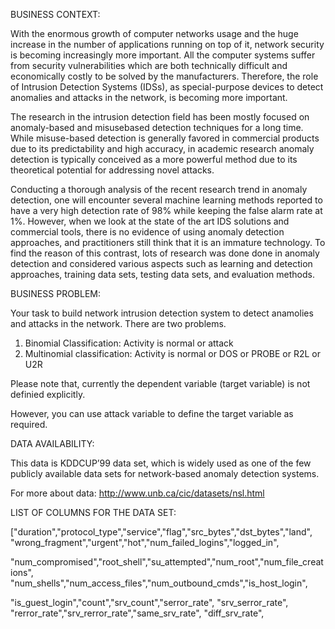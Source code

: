 BUSINESS CONTEXT:

With the enormous growth of computer networks usage and the huge increase in the number of applications running on top of it, network security is becoming increasingly more important. All the computer systems suffer from security vulnerabilities which are both technically difficult and economically costly to be solved by the manufacturers. Therefore, the role of Intrusion Detection Systems (IDSs), as special-purpose devices to detect anomalies and attacks in the network, is becoming more important.

The research in the intrusion detection field has been mostly focused on anomaly-based and misusebased detection techniques for a long time. While misuse-based detection is generally favored in commercial products due to its predictability and high accuracy, in academic research anomaly detection is typically conceived as a more powerful method due to its theoretical potential for addressing novel attacks.

Conducting a thorough analysis of the recent research trend in anomaly detection, one will encounter several machine learning methods reported to have a very high detection rate of 98% while keeping the false alarm rate at 1%. However, when we look at the state of the art IDS solutions and commercial tools, there is no evidence of using anomaly detection approaches, and practitioners still think that it is an immature technology. To find the reason of this contrast, lots of research was done done in anomaly detection and considered various aspects such as learning and detection approaches, training data sets, testing data sets, and evaluation methods.

BUSINESS PROBLEM:

Your task to build network intrusion detection system to detect anamolies and attacks in the network. There are two problems.

1.	Binomial Classification: Activity is normal or attack
2.	Multinomial classification: Activity is normal or DOS or PROBE or R2L or U2R

Please note that, currently the dependent variable (target variable) is not definied explicitly.

However, you can use attack variable to define the target variable as required.

DATA AVAILABILITY:

This data is KDDCUP’99 data set, which is widely used as one of the few publicly available data sets for network-based anomaly detection systems.

For more about data: http://www.unb.ca/cic/datasets/nsl.html

LIST OF COLUMNS FOR THE DATA SET:

["duration","protocol_type","service","flag","src_bytes","dst_bytes","land",
"wrong_fragment","urgent","hot","num_failed_logins","logged_in",

"num_compromised","root_shell","su_attempted","num_root","num_file_creations",
"num_shells","num_access_files","num_outbound_cmds","is_host_login",

"is_guest_login","count","srv_count","serror_rate", "srv_serror_rate",
"rerror_rate","srv_rerror_rate","same_srv_rate", "diff_srv_rate",
